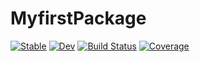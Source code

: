 # MyfirstPackage

[![Stable](https://img.shields.io/badge/docs-stable-blue.svg)](https://qianhou.github.io/MyfirstPackage.jl/stable/)
[![Dev](https://img.shields.io/badge/docs-dev-blue.svg)](https://qianhou.github.io/MyfirstPackage.jl/dev/)
[![Build Status](https://github.com/qianhou/MyfirstPackage.jl/actions/workflows/CI.yml/badge.svg?branch=main)](https://github.com/qianhou/MyfirstPackage.jl/actions/workflows/CI.yml?query=branch%3Amain)
[![Coverage](https://codecov.io/gh/qianhou/MyfirstPackage.jl/branch/main/graph/badge.svg)](https://codecov.io/gh/qianhou/MyfirstPackage.jl)
